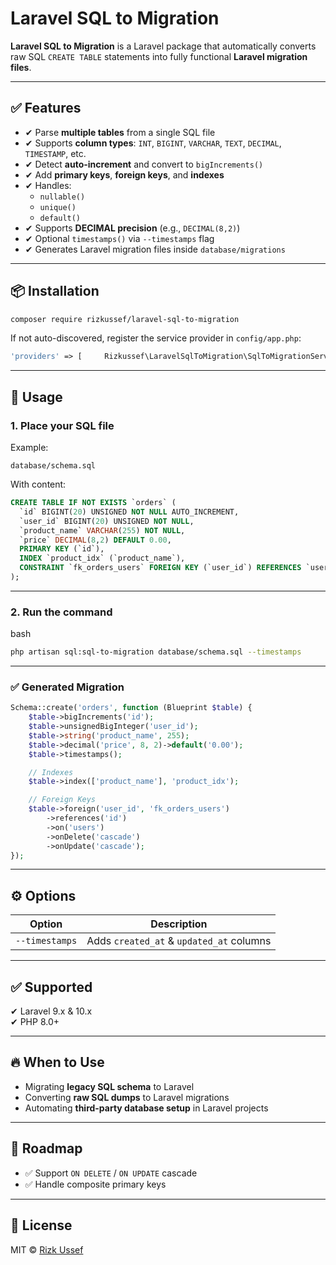 # **Laravel SQL to Migration**

**Laravel SQL to Migration** is a Laravel package that automatically converts raw SQL `CREATE TABLE` statements into fully functional **Laravel migration files**.

---

## ✅ **Features**

- ✔ Parse **multiple tables** from a single SQL file
- ✔ Supports **column types**: `INT`, `BIGINT`, `VARCHAR`, `TEXT`, `DECIMAL`, `TIMESTAMP`, etc.
- ✔ Detect **auto-increment** and convert to `bigIncrements()`
- ✔ Add **primary keys**, **foreign keys**, and **indexes**
- ✔ Handles:
    - `nullable()`
    - `unique()`
    - `default()`
- ✔ Supports **DECIMAL precision** (e.g., `DECIMAL(8,2)`)
- ✔ Optional `timestamps()` via `--timestamps` flag
- ✔ Generates Laravel migration files inside `database/migrations`
---
## 📦 **Installation**

```bash
composer require rizkussef/laravel-sql-to-migration
```

If not auto-discovered, register the service provider in `config/app.php`:

```php
'providers' => [     Rizkussef\LaravelSqlToMigration\SqlToMigrationServiceProvider::class, ],
```

---

## 🚀 **Usage**

### **1. Place your SQL file**

Example:

```pgsql
database/schema.sql
```

With content:
```sql
CREATE TABLE IF NOT EXISTS `orders` (
  `id` BIGINT(20) UNSIGNED NOT NULL AUTO_INCREMENT,
  `user_id` BIGINT(20) UNSIGNED NOT NULL,
  `product_name` VARCHAR(255) NOT NULL,
  `price` DECIMAL(8,2) DEFAULT 0.00,
  PRIMARY KEY (`id`),
  INDEX `product_idx` (`product_name`),
  CONSTRAINT `fk_orders_users` FOREIGN KEY (`user_id`) REFERENCES `users` (`id`) ON DELETE CASCADE ON UPDATE CASCADE
);
```

---

### **2. Run the command**

bash
```bash
php artisan sql:sql-to-migration database/schema.sql --timestamps
```


---

### ✅ **Generated Migration**
```php
Schema::create('orders', function (Blueprint $table) {
    $table->bigIncrements('id');
    $table->unsignedBigInteger('user_id');
    $table->string('product_name', 255);
    $table->decimal('price', 8, 2)->default('0.00');
    $table->timestamps();

    // Indexes
    $table->index(['product_name'], 'product_idx');

    // Foreign Keys
    $table->foreign('user_id', 'fk_orders_users')
        ->references('id')
        ->on('users')
        ->onDelete('cascade')
        ->onUpdate('cascade');
});

```

---

## ⚙ **Options**

|Option|Description|
|---|---|
|`--timestamps`|Adds `created_at` & `updated_at` columns|

---

## ✅ **Supported**

✔ Laravel 9.x & 10.x  
✔ PHP 8.0+

---

## 🔥 **When to Use**

- Migrating **legacy SQL schema** to Laravel
- Converting **raw SQL dumps** to Laravel migrations
- Automating **third-party database setup** in Laravel projects

---

## 📌 **Roadmap**

- ✅ Support `ON DELETE` / `ON UPDATE` cascade    
- ✅ Handle composite primary keys

---

## 📄 **License**

MIT © [Rizk Ussef](https://github.com/rizkussef)